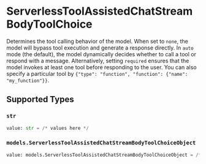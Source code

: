 # ServerlessToolAssistedChatStreamBodyToolChoice

Determines the tool calling behavior of the model.
When set to `none`, the model will bypass tool execution and generate a response directly.
In `auto` mode (the default), the model dynamically decides whether to call a tool or respond with a message.
Alternatively, setting `required` ensures that the model invokes at least one tool before responding to the user.
You can also specify a particular tool by `{"type": "function", "function": {"name": "my_function"}}`.



## Supported Types

### `str`

```python
value: str = /* values here */
```

### `models.ServerlessToolAssistedChatStreamBodyToolChoiceObject`

```python
value: models.ServerlessToolAssistedChatStreamBodyToolChoiceObject = /* values here */
```

